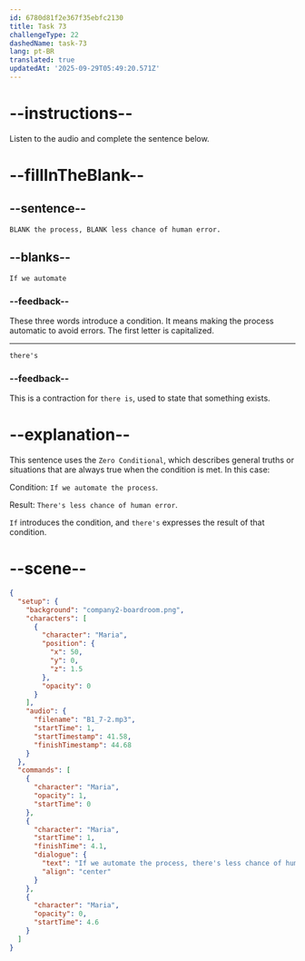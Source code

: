 ```yaml
---
id: 6780d81f2e367f35ebfc2130
title: Task 73
challengeType: 22
dashedName: task-73
lang: pt-BR
translated: true
updatedAt: '2025-09-29T05:49:20.571Z'
---
```


<!-- (Audio) Maria: If we automate the process, there's less chance of human error. -->

# --instructions--

Listen to the audio and complete the sentence below.

# --fillInTheBlank--

## --sentence--

`BLANK the process, BLANK less chance of human error.`

## --blanks--

`If we automate`

### --feedback--

These three words introduce a condition. It means making the process automatic to avoid errors. The first letter is capitalized.

---

`there's`

### --feedback--

This is a contraction for `there is`, used to state that something exists.

# --explanation--

This sentence uses the `Zero Conditional`, which describes general truths or situations that are always true when the condition is met. In this case:

Condition: `If we automate the process`.

Result: `There's less chance of human error`.

`If` introduces the condition, and `there's` expresses the result of that condition.

# --scene--

```json
{
  "setup": {
    "background": "company2-boardroom.png",
    "characters": [
      {
        "character": "Maria",
        "position": {
          "x": 50,
          "y": 0,
          "z": 1.5
        },
        "opacity": 0
      }
    ],
    "audio": {
      "filename": "B1_7-2.mp3",
      "startTime": 1,
      "startTimestamp": 41.58,
      "finishTimestamp": 44.68
    }
  },
  "commands": [
    {
      "character": "Maria",
      "opacity": 1,
      "startTime": 0
    },
    {
      "character": "Maria",
      "startTime": 1,
      "finishTime": 4.1,
      "dialogue": {
        "text": "If we automate the process, there's less chance of human error.",
        "align": "center"
      }
    },
    {
      "character": "Maria",
      "opacity": 0,
      "startTime": 4.6
    }
  ]
}
```
